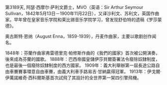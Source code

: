 第3189天, 阿瑟·西摩尔·萨利文爵士，MVO（英语：Sir Arthur Seymour Sullivan，1842年5月13日－1900年11月22日），又译沙利文、苏利文，英国作曲家。早年曾在皇家音乐学院和莱比锡音乐学院学习，曾发现舒伯特的遗稿《罗莎蒙德》。

奥古斯特·恩纳（August Enna，1859-1939），丹麦作曲家，主要以歌剧创作闻名。
 
1848年：芬蘭作曲家弗雷德里克·帕修斯作曲的《我們的國家》首次被公開演奏，後來成為芬蘭的國歌。
1888年：巴西帝國皇儲伊莎貝爾簽署法令廢除奴隸制度，也是最後一個廢除奴隸制度的西方國家。
1909年：義大利舉辦第一屆長途公路自由車賽賽事環意自由車賽，由義大利車手路易吉·甘納贏得冠軍。
1913年：伊戈爾·伊萬諾維奇·西科爾斯基首次試飛了其設計的全世界第一架四引擎飛機。